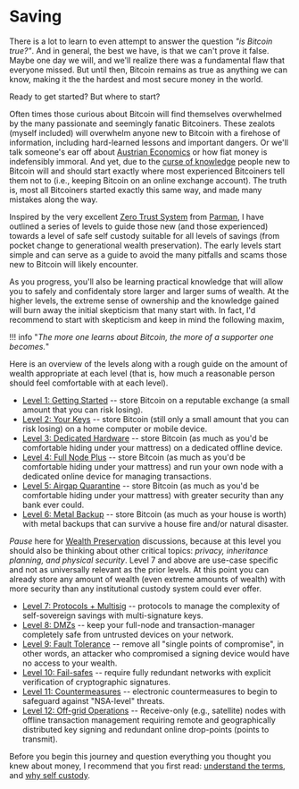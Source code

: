 # Saving

<!--
Lord Jesus Christ
Son of God
Have mercy on me, a sinner

-->


There is a lot to learn to even attempt
 to answer the question *"is Bitcoin true?"*.
And in general, the best we have, is that
 we can't prove it false.
Maybe one day we will, and we'll realize 
 there was a fundamental flaw that everyone missed.
But until then, Bitcoin remains as true as anything we
 can know, making it the the hardest and
 most secure money in the world.

Ready to get started? But where to start?

Often times those curious about Bitcoin
 will find themselves overwhelmed by the
 many passionate and seemingly fanatic
 Bitcoiners.
These zealots (myself included) will overwhelm anyone new to Bitcoin
 with a firehose of information, including
 hard-learned lessons and important
 dangers.
Or we'll talk someone's ear off about 
 [Austrian Economics](https://mises.org/what-austrian-economics)
 or how fiat money is indefensibly immoral.
And yet, due to the 
 [curse of knowledge](https://en.wikipedia.org/wiki/Curse_of_knowledge)
 people new to Bitcoin will and should start 
 exactly where most experienced
 Bitcoiners tell them not to (i.e., keeping Bitcoin on an online exchange account).
The truth is, most all Bitcoiners started exactly this same way,
 and made many mistakes along the way.

Inspired by the very excellent 
 [Zero Trust System](https://armantheparman.com/bitcoin-storage-get-better/)
 from 
 [Parman](https://armantheparman.com/about-contact/),
 I have outlined a series of levels to guide those
 new (and those experienced) towards a level of 
 safe self custody suitable for all levels of savings
 (from pocket change to generational wealth preservation).
The early levels start simple and can serve as a guide
 to avoid the many pitfalls and scams those new
 to Bitcoin will likely encounter.

As you progress, you'll also be learning practical
 knowledge that will allow you to safely and
 confidentaly store larger and larger sums of wealth.
At the higher levels, the extreme sense of ownership
 and the knowledge gained will burn away the
 initial skepticism that many start with.
In fact, I'd recommend to start with skepticism
 and keep in mind the following maxim,

!!! info "*The more one learns about Bitcoin, the more of a supporter one becomes.*"
 
Here is an overview of the levels along with 
 a rough guide on the amount of wealth
 appropriate at each level (that is,
 how much a reasonable person should
 feel comfortable with at each level).

* [Level 1: Getting Started](level-1/) -- store Bitcoin on a reputable exchange (a small amount that you can risk losing).
* [Level 2: Your Keys](level-2/) -- store Bitcoin (still only a small amount that you can risk losing) on a home computer or mobile device.
* [Level 3: Dedicated Hardware](level-3/) -- store Bitcoin (as much as you'd be comfortable hiding under your mattress) on a dedicated offline device.
* [Level 4: Full Node Plus](level-4/) -- store Bitcoin (as much as you'd be comfortable hiding under your mattress) and run your own node with a dedicated online device for managing transactions.
* [Level 5: Airgap Quarantine](level-5/) -- store Bitcoin (as much as you'd be comfortable hiding under your mattress) with greater security than any bank ever could.
* [Level 6: Metal Backup](level-6/) -- store Bitcoin (as much as your house is worth) with metal backups that can survive a house fire and/or natural disaster.

*Pause* here for
 [Wealth Preservation](wealth/)
 discussions,
 because at this level you should also
 be thinking about other critical topics:
 *privacy, inheritance planning,
 and physical security*.
Level 7 and above are use-case specific
 and not as universally relevant as
 the prior levels. 
At this point you can already store any
 amount of wealth
 (even extreme amounts of wealth)
 with more security than any
 institutional custody system could ever offer.

* [Level 7: Protocols + Multisig](level-7/) -- protocols to manage the complexity of self-sovereign savings with multi-signature keys.
* [Level 8: DMZs](level-8/) -- keep your full-node and transaction-manager completely safe from untrusted devices on your network.
* [Level 9: Fault Tolerance](level-9/) -- remove all "single points of compromise", in other words, an attacker who compromised a signing device would have no access to your wealth.
* [Level 10: Fail-safes](level-10/) -- require fully redundant networks with explicit verification of cryptographic signatures.
* [Level 11: Countermeasures](level-11/) -- electronic countermeasures to begin to safeguard against "NSA-level" threats.
* [Level 12: Off-grid Operations](level-12/) -- Receive-only (e.g., satellite) nodes with offline transaction management requiring remote and geographically distributed key signing and redundant online drop-points (points to transmit).


Before you begin this journey and question everything you thought you knew about money,
 I recommend that you first read:
 [understand the terms](understand-the-terms.md),
 and [why self custody](why-self-custody.md).

